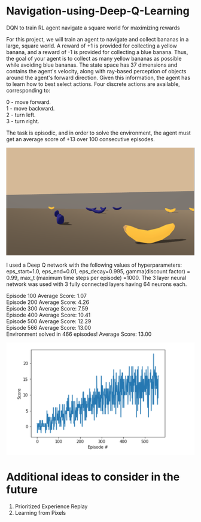 # Navigation-using-Deep-Q-Learning
DQN to train RL agent navigate a square world for maximizing rewards

For this project, we will train an agent to navigate and collect bananas in a large, square world. A reward of +1 is provided 
for collecting a yellow banana, and a reward of -1 is provided for collecting a blue banana. Thus, the goal of your agent is 
to collect as many yellow bananas as possible while avoiding blue bananas. The state space has 37 dimensions and contains the agent's velocity, along with ray-based perception of objects around the agent's forward direction. Given this information, the agent has to learn how to best select actions. Four discrete actions are available, corresponding to:

0 - move forward. <br>
1 - move backward. <br>
2 - turn left. <br>
3 - turn right. <br>

The task is episodic, and in order to solve the environment, the agent must get an average score of +13 over 100 consecutive
episodes.

![alt text](https://github.com/MSopranoInTech/Navigation-using-Deep-Q-Learning/blob/master/banana_env2.png)

I used a Deep Q network with the following values of hyperparameters: eps_start=1.0, eps_end=0.01, eps_decay=0.995, gamma(discount factor) = 0.99, max_t (maximum time steps per episode) =1000. The 3 layer neural network was used with 3 fully connected layers having 64 neurons each.

Episode 100	Average Score: 1.07 <br>
Episode 200	Average Score: 4.26 <br>
Episode 300	Average Score: 7.59 <br>
Episode 400	Average Score: 10.41 <br>
Episode 500	Average Score: 12.29 <br>
Episode 566	Average Score: 13.00 <br>
Environment solved in 466 episodes!	Average Score: 13.00 <br>

![alt text](https://github.com/MSopranoInTech/Navigation-using-Deep-Q-Learning/blob/master/results.png)

# Additional ideas to consider in the future
1. Prioritized Experience Replay
2. Learning from Pixels
